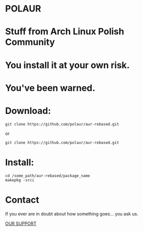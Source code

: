 # POLAUR
# Stuff from Arch Linux Polish Community
# You install it at your own risk.
# You've been warned.

# Download:

```
git clone https://github.com/polaur/aur-rebased.git

```

or

```
git clone https://github.com/polaur/aur-rebased.git

```

# Install:


```
cd /some_path/aur-rebased/package_name
makepkg -srci

```


# Contact


If you ever are in doubt about how something goes... you ask us.

[OUR SUPPORT](https://forum.archlinux.org.pl/viewtopic.php?id=614)



